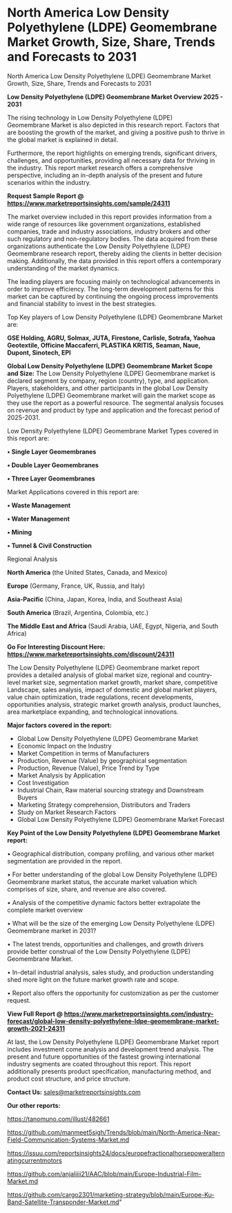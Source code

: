 # North America Low Density Polyethylene (LDPE) Geomembrane Market Growth, Size, Share, Trends and Forecasts to 2031
North America Low Density Polyethylene (LDPE) Geomembrane Market Growth, Size, Share, Trends and Forecasts to 2031

<Strong> Low Density Polyethylene (LDPE) Geomembrane Market Overview 2025 - 2031</strong>

The rising technology in Low Density Polyethylene (LDPE) Geomembrane Market is also depicted in this research report. Factors that are boosting the growth of the market, and giving a positive push to thrive in the global market is explained in detail.

Furthermore, the report highlights on emerging trends, significant drivers, challenges, and opportunities, providing all necessary data for thriving in the industry. This report market research offers a comprehensive perspective, including an in-depth analysis of the present and future scenarios within the industry.

<strong>Request Sample Report @ <a href=https://www.marketreportsinsights.com/sample/24311>https://www.marketreportsinsights.com/sample/24311</a></strong>

The market overview included in this report provides information from a wide range of resources like government organizations, established companies, trade and industry associations, industry brokers and other such regulatory and non-regulatory bodies. The data acquired from these organizations authenticate the Low Density Polyethylene (LDPE) Geomembrane research report, thereby aiding the clients in better decision making. Additionally, the data provided in this report offers a contemporary understanding of the market dynamics.

The leading players are focusing mainly on technological advancements in order to improve efficiency. The long-term development patterns for this market can be captured by continuing the ongoing process improvements and financial stability to invest in the best strategies.

Top Key players of Low Density Polyethylene (LDPE) Geomembrane Market are:

<strong>GSE Holding, AGRU, Solmax, JUTA, Firestone, Carlisle, Sotrafa, Yaohua Geotextile, Officine Maccaferri, PLASTIKA KRITIS, Seaman, Naue, Dupont, Sinotech, EPI</strong>

<strong><b>Global Low Density Polyethylene (LDPE) Geomembrane Market Scope and Size:</b></strong>
The Low Density Polyethylene (LDPE) Geomembrane market is declared segment by company, region (country), type, and application. Players, stakeholders, and other participants in the global Low Density Polyethylene (LDPE) Geomembrane market will gain the market scope as they use the report as a powerful resource. The segmental analysis focuses on revenue and product by type and application and the forecast period of 2025-2031.

Low Density Polyethylene (LDPE) Geomembrane Market Types covered in this report are:

<strong>• Single Layer Geomembranes

• Double Layer Geomembranes

• Three Layer Geomembranes</strong>

Market Applications covered in this report are:

<strong>• Waste Management

• Water Management

• Mining

• Tunnel & Civil Construction</strong> 

Regional Analysis

<strong>North America</strong> (the United States, Canada, and Mexico)

<strong>Europe</strong> (Germany, France, UK, Russia, and Italy)

<strong>Asia-Pacific</strong> (China, Japan, Korea, India, and Southeast Asia)

<strong>South America</strong> (Brazil, Argentina, Colombia, etc.)

<strong>The Middle East and Africa</strong> (Saudi Arabia, UAE, Egypt, Nigeria, and South Africa)

<strong>Go For Interesting Discount Here: <a href=https://www.marketreportsinsights.com/discount/24311>https://www.marketreportsinsights.com/discount/24311</a></strong>

The Low Density Polyethylene (LDPE) Geomembrane market report provides a detailed analysis of global market size, regional and country-level market size, segmentation market growth, market share, competitive Landscape, sales analysis, impact of domestic and global market players, value chain optimization, trade regulations, recent developments, opportunities analysis, strategic market growth analysis, product launches, area marketplace expanding, and technological innovations.

<strong><b>Major factors covered in the report:</b></strong>
<ul>
  <li>Global Low Density Polyethylene (LDPE) Geomembrane Market </li>
  <li>Economic Impact on the Industry</li>
  <li>Market Competition in terms of Manufacturers</li>
  <li>Production, Revenue (Value) by geographical segmentation</li>
  <li>Production, Revenue (Value), Price Trend by Type</li>
  <li>Market Analysis by Application</li>
  <li>Cost Investigation</li>
  <li>Industrial Chain, Raw material sourcing strategy and Downstream Buyers</li>
  <li>Marketing Strategy comprehension, Distributors and Traders</li>
  <li>Study on Market Research Factors</li>
  <li>Global Low Density Polyethylene (LDPE) Geomembrane Market Forecast</li>
</ul>

<strong><b>Key Point of the Low Density Polyethylene (LDPE) Geomembrane Market report:</b></strong>

• Geographical distribution, company profiling, and various other market segmentation are provided in the report.

• For better understanding of the global Low Density Polyethylene (LDPE) Geomembrane market status, the accurate market valuation which comprises of size, share, and revenue are also covered.

• Analysis of the competitive dynamic factors better extrapolate the complete market overview

• What will be the size of the emerging Low Density Polyethylene (LDPE) Geomembrane market in 2031?

• The latest trends, opportunities and challenges, and growth drivers provide better construal of the Low Density Polyethylene (LDPE) Geomembrane Market.

• In-detail industrial analysis, sales study, and production understanding shed more light on the future market growth rate and scope.

• Report also offers the opportunity for customization as per the customer request.

<strong><b>View Full Report @ <a href=https://www.marketreportsinsights.com/industry-forecast/global-low-density-polyethylene-ldpe-geomembrane-market-growth-2021-24311>https://www.marketreportsinsights.com/industry-forecast/global-low-density-polyethylene-ldpe-geomembrane-market-growth-2021-24311</a></b></strong>


At last, the Low Density Polyethylene (LDPE) Geomembrane Market report includes investment come analysis and development trend analysis. The present and future opportunities of the fastest growing international industry segments are coated throughout this report. This report additionally presents product specification, manufacturing method, and product cost structure, and price structure.

<strong>Contact Us:</strong>
sales@marketreportsinsights.com

<strong>Our other reports:</strong>

<a href=https://tanomuno.com/illust/482661>https://tanomuno.com/illust/482661</a>

<a href=https://github.com/manmeet5sigh/Trends/blob/main/North-America-Near-Field-Communication-Systems-Market.md>https://github.com/manmeet5sigh/Trends/blob/main/North-America-Near-Field-Communication-Systems-Market.md</a>

<a href=https://issuu.com/reportsinsights24/docs/europefractionalhorsepoweralternatingcurrentmotors>https://issuu.com/reportsinsights24/docs/europefractionalhorsepoweralternatingcurrentmotors</a>

<a href=https://github.com/anjaliiii21/AAC/blob/main/Europe-Industrial-Film-Market.md>https://github.com/anjaliiii21/AAC/blob/main/Europe-Industrial-Film-Market.md</a>

<a href=https://github.com/cargo2301/marketing-strategy/blob/main/Europe-Ku-Band-Satellite-Transponder-Market.md>https://github.com/cargo2301/marketing-strategy/blob/main/Europe-Ku-Band-Satellite-Transponder-Market.md</a>"

